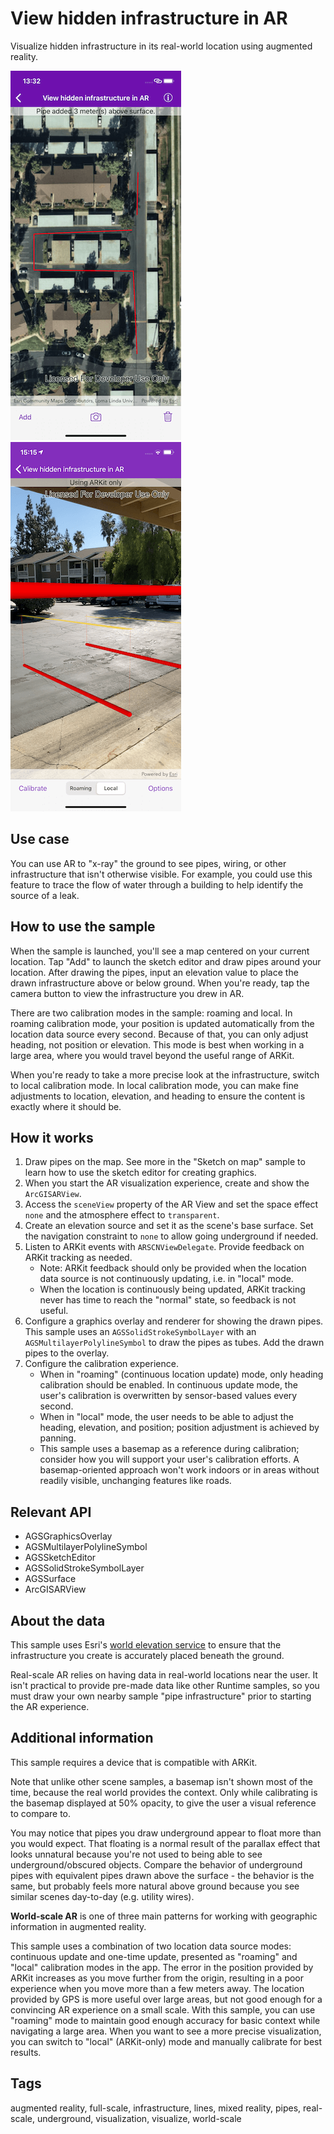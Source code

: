 # View hidden infrastructure in AR

Visualize hidden infrastructure in its real-world location using augmented reality.

![Add pipe infrastructure to the map](view-hidden-infrastructure-in-AR-1.png)
![View hidden infrastructure in AR](view-hidden-infrastructure-in-AR-2.png)

## Use case

You can use AR to "x-ray" the ground to see pipes, wiring, or other infrastructure that isn't otherwise visible. For example, you could use this feature to trace the flow of water through a building to help identify the source of a leak.

## How to use the sample

When the sample is launched, you'll see a map centered on your current location. Tap "Add" to launch the sketch editor and draw pipes around your location. After drawing the pipes, input an elevation value to place the drawn infrastructure above or below ground. When you're ready, tap the camera button to view the infrastructure you drew in AR.

There are two calibration modes in the sample: roaming and local. In roaming calibration mode, your position is updated automatically from the location data source every second. Because of that, you can only adjust heading, not position or elevation. This mode is best when working in a large area, where you would travel beyond the useful range of ARKit.

When you're ready to take a more precise look at the infrastructure, switch to local calibration mode. In local calibration mode, you can make fine adjustments to location, elevation, and heading to ensure the content is exactly where it should be.

## How it works

1. Draw pipes on the map. See more in the "Sketch on map" sample to learn how to use the sketch editor for creating graphics.
2. When you start the AR visualization experience, create and show the `ArcGISARView`.
3. Access the `sceneView` property of the AR View and set the space effect `none` and the atmosphere effect to `transparent`.
4. Create an elevation source and set it as the scene's base surface. Set the navigation constraint to `none` to allow going underground if needed.
5. Listen to ARKit events with `ARSCNViewDelegate`. Provide feedback on ARKit tracking as needed.
    * Note: ARKit feedback should only be provided when the location data source is not continuously updating, i.e. in "local" mode.
    * When the location is continuously being updated, ARKit tracking never has time to reach the "normal" state, so feedback is not useful.
6. Configure a graphics overlay and renderer for showing the drawn pipes. This sample uses an `AGSSolidStrokeSymbolLayer` with an `AGSMultilayerPolylineSymbol` to draw the pipes as tubes. Add the drawn pipes to the overlay.
7. Configure the calibration experience.
    * When in "roaming" (continuous location update) mode, only heading calibration should be enabled. In continuous update mode, the user's calibration is overwritten by sensor-based values every second.
    * When in "local" mode, the user needs to be able to adjust the heading, elevation, and position; position adjustment is achieved by panning.
    * This sample uses a basemap as a reference during calibration; consider how you will support your user's calibration efforts. A basemap-oriented approach won't work indoors or in areas without readily visible, unchanging features like roads.

## Relevant API

* AGSGraphicsOverlay
* AGSMultilayerPolylineSymbol
* AGSSketchEditor
* AGSSolidStrokeSymbolLayer
* AGSSurface
* ArcGISARView

## About the data

This sample uses Esri's [world elevation service](https://elevation3d.arcgis.com/arcgis/rest/services/WorldElevation3D/Terrain3D/ImageServer) to ensure that the infrastructure you create is accurately placed beneath the ground.

Real-scale AR relies on having data in real-world locations near the user. It isn't practical to provide pre-made data like other Runtime samples, so you must draw your own nearby sample "pipe infrastructure" prior to starting the AR experience.

## Additional information

This sample requires a device that is compatible with ARKit.

Note that unlike other scene samples, a basemap isn't shown most of the time, because the real world provides the context. Only while calibrating is the basemap displayed at 50% opacity, to give the user a visual reference to compare to.

You may notice that pipes you draw underground appear to float more than you would expect. That floating is a normal result of the parallax effect that looks unnatural because you're not used to being able to see underground/obscured objects. Compare the behavior of underground pipes with equivalent pipes drawn above the surface - the behavior is the same, but probably feels more natural above ground because you see similar scenes day-to-day (e.g. utility wires).

**World-scale AR** is one of three main patterns for working with geographic information in augmented reality. 

This sample uses a combination of two location data source modes: continuous update and one-time update, presented as "roaming" and "local" calibration modes in the app. The error in the position provided by ARKit increases as you move further from the origin, resulting in a poor experience when you move more than a few meters away. The location provided by GPS is more useful over large areas, but not good enough for a convincing AR experience on a small scale. With this sample, you can use "roaming" mode to maintain good enough accuracy for basic context while navigating a large area. When you want to see a more precise visualization, you can switch to "local" (ARKit-only) mode and manually calibrate for best results.

## Tags

augmented reality, full-scale, infrastructure, lines, mixed reality, pipes, real-scale, underground, visualization, visualize, world-scale
